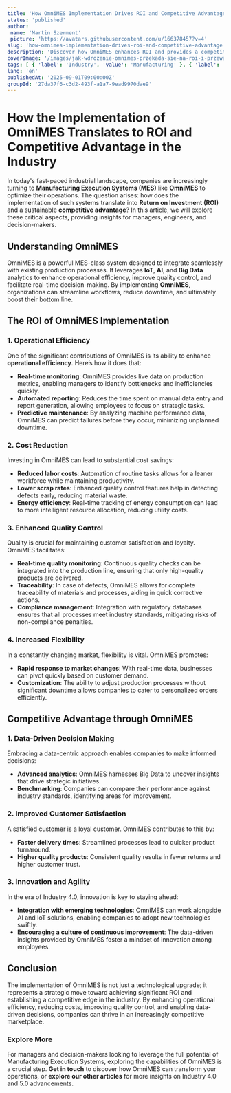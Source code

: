 ```yaml
---
title: 'How OmniMES Implementation Drives ROI and Competitive Advantage'
status: 'published'
author:
 name: 'Martin Szerment'
 picture: 'https://avatars.githubusercontent.com/u/166378457?v=4'
slug: 'how-omnimes-implementation-drives-roi-and-competitive-advantage'
description: 'Discover how OmniMES enhances ROI and provides a competitive edge in the industry.'
coverImage: '/images/jak-wdrozenie-omnimes-przekada-sie-na-roi-i-przewage-konkurencyjna-w-przemysle.png'
tags: [ { 'label': 'Industry', 'value': 'Manufacturing' }, { 'label': 'Technology', 'value': 'MES' }, { 'label': 'Strategy', 'value': 'ROI' } ]
lang: 'en'
publishedAt: '2025-09-01T09:00:00Z'
groupId: '27da37f6-c3d2-493f-a1a7-9ead9970dae9'
---
```

# How the Implementation of OmniMES Translates to ROI and Competitive Advantage in the Industry

In today's fast-paced industrial landscape, companies are increasingly turning to **Manufacturing Execution Systems (MES)** like **OmniMES** to optimize their operations. The question arises: how does the implementation of such systems translate into **Return on Investment (ROI)** and a sustainable **competitive advantage**? In this article, we will explore these critical aspects, providing insights for managers, engineers, and decision-makers.

## Understanding OmniMES

OmniMES is a powerful MES-class system designed to integrate seamlessly with existing production processes. It leverages **IoT**, **AI**, and **Big Data** analytics to enhance operational efficiency, improve quality control, and facilitate real-time decision-making. By implementing **OmniMES**, organizations can streamline workflows, reduce downtime, and ultimately boost their bottom line.

## The ROI of OmniMES Implementation

### 1. Operational Efficiency

One of the significant contributions of OmniMES is its ability to enhance **operational efficiency**. Here’s how it does that:
- **Real-time monitoring**: OmniMES provides live data on production metrics, enabling managers to identify bottlenecks and inefficiencies quickly.
- **Automated reporting**: Reduces the time spent on manual data entry and report generation, allowing employees to focus on strategic tasks.
- **Predictive maintenance**: By analyzing machine performance data, OmniMES can predict failures before they occur, minimizing unplanned downtime.

### 2. Cost Reduction

Investing in OmniMES can lead to substantial cost savings:
- **Reduced labor costs**: Automation of routine tasks allows for a leaner workforce while maintaining productivity.
- **Lower scrap rates**: Enhanced quality control features help in detecting defects early, reducing material waste.
- **Energy efficiency**: Real-time tracking of energy consumption can lead to more intelligent resource allocation, reducing utility costs.

### 3. Enhanced Quality Control

Quality is crucial for maintaining customer satisfaction and loyalty. OmniMES facilitates:
- **Real-time quality monitoring**: Continuous quality checks can be integrated into the production line, ensuring that only high-quality products are delivered.
- **Traceability**: In case of defects, OmniMES allows for complete traceability of materials and processes, aiding in quick corrective actions.
- **Compliance management**: Integration with regulatory databases ensures that all processes meet industry standards, mitigating risks of non-compliance penalties.

### 4. Increased Flexibility

In a constantly changing market, flexibility is vital. OmniMES promotes:
- **Rapid response to market changes**: With real-time data, businesses can pivot quickly based on customer demand.
- **Customization**: The ability to adjust production processes without significant downtime allows companies to cater to personalized orders efficiently.

## Competitive Advantage through OmniMES

### 1. Data-Driven Decision Making

Embracing a data-centric approach enables companies to make informed decisions:
- **Advanced analytics**: OmniMES harnesses Big Data to uncover insights that drive strategic initiatives.
- **Benchmarking**: Companies can compare their performance against industry standards, identifying areas for improvement.

### 2. Improved Customer Satisfaction

A satisfied customer is a loyal customer. OmniMES contributes to this by:
- **Faster delivery times**: Streamlined processes lead to quicker product turnaround.
- **Higher quality products**: Consistent quality results in fewer returns and higher customer trust.

### 3. Innovation and Agility

In the era of Industry 4.0, innovation is key to staying ahead:
- **Integration with emerging technologies**: OmniMES can work alongside AI and IoT solutions, enabling companies to adopt new technologies swiftly.
- **Encouraging a culture of continuous improvement**: The data-driven insights provided by OmniMES foster a mindset of innovation among employees.

## Conclusion

The implementation of OmniMES is not just a technological upgrade; it represents a strategic move toward achieving significant ROI and establishing a competitive edge in the industry. By enhancing operational efficiency, reducing costs, improving quality control, and enabling data-driven decisions, companies can thrive in an increasingly competitive marketplace.

### Explore More

For managers and decision-makers looking to leverage the full potential of Manufacturing Execution Systems, exploring the capabilities of OmniMES is a crucial step. **Get in touch** to discover how OmniMES can transform your operations, or **explore our other articles** for more insights on Industry 4.0 and 5.0 advancements.
